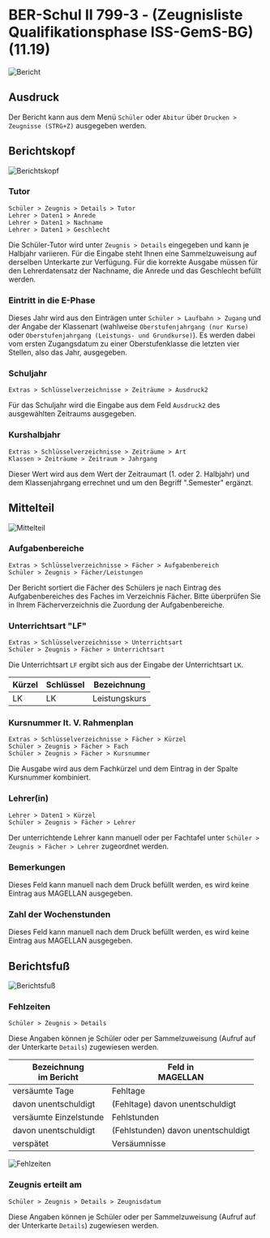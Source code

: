 # BER-Schul II 799-3 - (Zeugnisliste Qualifikationsphase ISS-GemS-BG)(11.19)

[1]:/assets/images/Berlin/BER-Schul_II_799-3.png "Bericht"
[2]:/assets/images/Berlin/12.png "Berichtskopf"
[3]:/assets/images/Berlin/13.png "Mittelteil"
[4]:/assets/images/Berlin/14.png "Berichtsfuß"
[5]:/assets/images/Berlin/15.png "Fehlzeiten"

![Bericht][1]

## Ausdruck

Der Bericht kann aus dem Menü `Schüler` oder `Abitur` über `Drucken > Zeugnisse (STRG+Z)` ausgegeben werden.

## Berichtskopf

![Berichtskopf][2]

### Tutor

`Schüler > Zeugnis > Details > Tutor`<br/>`Lehrer > Daten1 > Anrede` <br/>`Lehrer > Daten1 > Nachname` <br/>`Lehrer > Daten1 > Geschlecht` 

Die Schüler-Tutor wird unter `Zeugnis > Details` eingegeben und kann je Halbjahr variieren. Für die Eingabe steht Ihnen eine Sammelzuweisung auf derselben Unterkarte zur Verfügung. Für die korrekte Ausgabe müssen für den Lehrerdatensatz der Nachname, die Anrede und das Geschlecht befüllt werden.

### Eintritt in die E-Phase

Dieses Jahr wird aus den Einträgen unter `Schüler > Laufbahn > Zugang` und der Angabe der Klassenart (wahlweise `Oberstufenjahrgang (nur Kurse)` oder `Oberstufenjahrgang (Leistungs- und Grundkurse)`). Es werden dabei vom ersten Zugangsdatum zu einer Oberstufenklasse die letzten vier Stellen, also das Jahr, ausgegeben.

### Schuljahr

`Extras > Schlüsselverzeichnisse > Zeiträume > Ausdruck2`

Für das Schuljahr wird die Eingabe aus dem Feld `Ausdruck2` des ausgewählten Zeitraums ausgegeben.

### Kurshalbjahr

`Extras > Schlüsselverzeichnisse > Zeiträume > Art` <br/> `Klassen > Zeiträume > Zeitraum > Jahrgang`

Dieser Wert wird aus dem Wert der Zeitraumart (1. oder 2. Halbjahr) und dem Klassenjahrgang errechnet und um den Begriff ".Semester" ergänzt.

## Mittelteil

![Mittelteil][3]

### Aufgabenbereiche

`Extras > Schlüsselverzeichnisse > Fächer > Aufgabenbereich`<br/> `Schüler > Zeugnis > Fächer/Leistungen`

Der Bericht sortiert die Fächer des Schülers je nach Eintrag des Aufgabenbereiches des Faches im Verzeichnis Fächer. Bitte überprüfen Sie in Ihrem Fächerverzeichnis die Zuordung der Aufgabenbereiche.

### Unterrichtsart "LF"

`Extras > Schlüsselverzeichnisse > Unterrichtsart`<br/> `Schüler > Zeugnis > Fächer > Unterrichtsart`

Die Unterrichtsart `LF` ergibt sich aus der Eingabe der Unterrichtsart `LK`.

Kürzel|Schlüssel|Bezeichnung
--|--|--
LK|LK|Leistungskurs

### Kursnummer It. V. Rahmenplan

`Extras > Schlüsselverzeichnisse > Fächer > Kürzel`<br/> `Schüler > Zeugnis > Fächer > Fach`<br/> `Schüler > Zeugnis > Fächer > Kursnummer`

Die Ausgabe wird aus dem Fachkürzel und dem Eintrag in der Spalte Kursnummer kombiniert.

### Lehrer(in)

`Lehrer > Daten1 > Kürzel`<br/> `Schüler > Zeugnis > Fächer > Lehrer`

Der unterrichtende Lehrer kann manuell oder per Fachtafel unter `Schüler > Zeugnis > Fächer > Lehrer` zugeordnet werden.

### Bemerkungen

Dieses Feld kann manuell nach dem Druck befüllt werden, es wird keine Eintrag aus MAGELLAN ausgegeben.

### Zahl der Wochenstunden

Dieses Feld kann manuell nach dem Druck befüllt werden, es wird keine Eintrag aus MAGELLAN ausgegeben.

## Berichtsfuß

![Berichtsfuß][4]

### Fehlzeiten

`Schüler > Zeugnis > Details`

Diese Angaben können je Schüler oder per Sammelzuweisung (Aufruf auf der Unterkarte `Details`) zugewiesen werden.

Bezeichnung<br/>im Bericht|Feld in<br/>MAGELLAN
--|--
versäumte Tage| Fehltage
davon unentschuldigt|(Fehltage) davon unentschuldigt
versäumte Einzelstunde|Fehlstunden
davon unentschuldigt|(Fehlstunden) davon unentschuldigt
verspätet|Versäumnisse

![Fehlzeiten][5]

### Zeugnis erteilt am

`Schüler > Zeugnis > Details > Zeugnisdatum`

Diese Angaben können je Schüler oder per Sammelzuweisung (Aufruf auf der Unterkarte `Details`) zugewiesen werden.